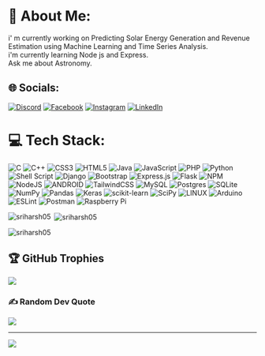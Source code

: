 # 💫 About Me:
i' m currently working on Predicting Solar Energy Generation and Revenue Estimation using Machine Learning and Time Series Analysis.<br>i'm currently learning Node js and Express.<br>Ask me about Astronomy.<br>


## 🌐 Socials:
[![Discord](https://img.shields.io/badge/Discord-%237289DA.svg?logo=discord&logoColor=white)](https://discord.gg/sriharsh#6116) [![Facebook](https://img.shields.io/badge/Facebook-%231877F2.svg?logo=Facebook&logoColor=white)](https://www.facebook.com/profile.php?id=100004576665266&mibextid=ZbWKwL)  [![Instagram](https://img.shields.io/badge/Instagram-%23E4405F.svg?logo=Instagram&logoColor=white)](https://www.instagram.com/sriharsh05/?igshid=OTk0YzhjMDVlZA==) [![LinkedIn](https://img.shields.io/badge/LinkedIn-%230077B5.svg?logo=linkedin&logoColor=white)](https://in.linkedin.com/in/sriharsh-gampa) 

# 💻 Tech Stack:
![C](https://img.shields.io/badge/c-%2300599C.svg?style=for-the-badge&logo=c&logoColor=white) ![C++](https://img.shields.io/badge/c++-%2300599C.svg?style=for-the-badge&logo=c%2B%2B&logoColor=white) ![CSS3](https://img.shields.io/badge/css3-%231572B6.svg?style=for-the-badge&logo=css3&logoColor=white) ![HTML5](https://img.shields.io/badge/html5-%23E34F26.svg?style=for-the-badge&logo=html5&logoColor=white) ![Java](https://img.shields.io/badge/java-%23ED8B00.svg?style=for-the-badge&logo=java&logoColor=white) ![JavaScript](https://img.shields.io/badge/javascript-%23323330.svg?style=for-the-badge&logo=javascript&logoColor=%23F7DF1E) ![PHP](https://img.shields.io/badge/php-%23777BB4.svg?style=for-the-badge&logo=php&logoColor=white) ![Python](https://img.shields.io/badge/python-3670A0?style=for-the-badge&logo=python&logoColor=ffdd54) ![Shell Script](https://img.shields.io/badge/shell_script-%23121011.svg?style=for-the-badge&logo=gnu-bash&logoColor=white) ![Django](https://img.shields.io/badge/django-%23092E20.svg?style=for-the-badge&logo=django&logoColor=white) ![Bootstrap](https://img.shields.io/badge/bootstrap-%23563D7C.svg?style=for-the-badge&logo=bootstrap&logoColor=white) ![Express.js](https://img.shields.io/badge/express.js-%23404d59.svg?style=for-the-badge&logo=express&logoColor=%2361DAFB) ![Flask](https://img.shields.io/badge/flask-%23000.svg?style=for-the-badge&logo=flask&logoColor=white) ![NPM](https://img.shields.io/badge/NPM-%23000000.svg?style=for-the-badge&logo=npm&logoColor=white) ![NodeJS](https://img.shields.io/badge/node.js-6DA55F?style=for-the-badge&logo=node.js&logoColor=white) ![ANDROID](https://img.shields.io/badge/android-%2320232a.svg?style=for-the-badge&logo=android&logoColor=%a4c639) ![TailwindCSS](https://img.shields.io/badge/tailwindcss-%2338B2AC.svg?style=for-the-badge&logo=tailwind-css&logoColor=white) ![MySQL](https://img.shields.io/badge/mysql-%2300f.svg?style=for-the-badge&logo=mysql&logoColor=white) ![Postgres](https://img.shields.io/badge/postgres-%23316192.svg?style=for-the-badge&logo=postgresql&logoColor=white) ![SQLite](https://img.shields.io/badge/sqlite-%2307405e.svg?style=for-the-badge&logo=sqlite&logoColor=white) ![NumPy](https://img.shields.io/badge/numpy-%23013243.svg?style=for-the-badge&logo=numpy&logoColor=white) ![Pandas](https://img.shields.io/badge/pandas-%23150458.svg?style=for-the-badge&logo=pandas&logoColor=white) ![Keras](https://img.shields.io/badge/Keras-%23D00000.svg?style=for-the-badge&logo=Keras&logoColor=white) ![scikit-learn](https://img.shields.io/badge/scikit--learn-%23F7931E.svg?style=for-the-badge&logo=scikit-learn&logoColor=white) ![SciPy](https://img.shields.io/badge/SciPy-%230C55A5.svg?style=for-the-badge&logo=scipy&logoColor=%white) ![LINUX](https://img.shields.io/badge/Linux-FCC624?style=for-the-badge&logo=linux&logoColor=black) ![Arduino](https://img.shields.io/badge/-Arduino-00979D?style=for-the-badge&logo=Arduino&logoColor=white) ![ESLint](https://img.shields.io/badge/ESLint-4B3263?style=for-the-badge&logo=eslint&logoColor=white) ![Postman](https://img.shields.io/badge/Postman-FF6C37?style=for-the-badge&logo=postman&logoColor=white) ![Raspberry Pi](https://img.shields.io/badge/-RaspberryPi-C51A4A?style=for-the-badge&logo=Raspberry-Pi)
<!-- # 📊 GitHub Stats:
![](https://github-readme-stats.vercel.app/api?username=sriharsh05&theme=dark&hide_border=false&include_all_commits=true&count_private=false)<br/>
![](https://github-readme-streak-stats.herokuapp.com/?user=sriharsh05&theme=dark&hide_border=false)<br/>
![](https://github-readme-stats.vercel.app/api/top-langs/?username=sriharsh05&theme=dark&hide_border=false&include_all_commits=true&count_private=false&layout=compact) -->

<p><img align="left" src="https://github-readme-stats.vercel.app/api/top-langs?username=sriharsh05&show_icons=true&locale=en&layout=compact" alt="sriharsh05" /></p>

<p>&nbsp;<img align="center" src="https://github-readme-stats.vercel.app/api?username=sriharsh05&show_icons=true&locale=en" alt="sriharsh05" /></p>

<p><img align="center" src="https://github-readme-streak-stats.herokuapp.com/?user=sriharsh05&" alt="sriharsh05" /></p>

## 🏆 GitHub Trophies
![](https://github-profile-trophy.vercel.app/?username=sriharsh05&theme=radical&no-frame=false&no-bg=false&margin-w=4)

### ✍️ Random Dev Quote
![](https://quotes-github-readme.vercel.app/api?type=horizontal&theme=radical)

---
[![](https://visitcount.itsvg.in/api?id=sriharsh05&icon=0&color=0)](https://visitcount.itsvg.in)

<!-- Created with GPRM ( https://gprm.itsvg.in ) -->
